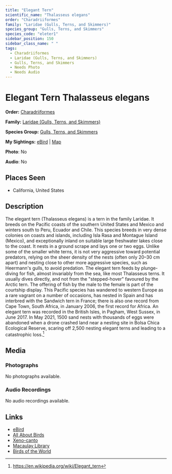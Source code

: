 ```yaml
---
title: "Elegant Tern"
scientific_name: "Thalasseus elegans"
order: "Charadriiformes"
family: "Laridae (Gulls, Terns, and Skimmers)"
species_group: "Gulls, Terns, and Skimmers"
species_code: "eleter1"
sidebar_position: 150
sidebar_class_name: " "
tags: 
  - Charadriiformes
  - Laridae (Gulls, Terns, and Skimmers)
  - Gulls, Terns, and Skimmers
  - Needs Photo
  - Needs Audio
---
```


# Elegant Tern <span className='sci_name'>Thalasseus elegans</span>

**Order:** [Charadriiformes](/tags/charadriiformes)

**Family:** [Laridae (Gulls, Terns, and Skimmers)](/tags/laridae-gulls-terns-and-skimmers)

**Species Group:** [Gulls, Terns, and Skimmers](/tags/gulls-terns-and-skimmers)

**My Sightings:** [eBird](https://ebird.org/lifelist?r=world&time=life&spp=eleter1) | [Map](/map?species_code=eleter1)

**Photo**: No 

**Audio**: No

## Places Seen

* California, United States

## Description
The elegant tern (Thalasseus elegans) is a tern in the family Laridae. It breeds on the Pacific coasts of the southern United States and Mexico and winters south to Peru, Ecuador and Chile.
This species breeds in very dense colonies on coasts and islands, including Isla Rasa and Montague Island (Mexico), and exceptionally inland on suitable large freshwater lakes close to the coast. It nests in a ground scrape and lays one or two eggs. Unlike some of the smaller white terns, it is not very aggressive toward potential predators, relying on the sheer density of the nests (often only 20–30 cm apart) and nesting close to other more aggressive species, such as Heermann's gulls, to avoid predation.
The elegant tern feeds by plunge-diving for fish, almost invariably from the sea, like most Thalasseus terns. It usually dives directly, and not from the "stepped-hover" favoured by the Arctic tern.  The offering of fish by the male to the female is part of the courtship display.
This Pacific species has wandered to western Europe as a rare vagrant on a number of occasions, has nested in Spain and has interbred with the Sandwich tern in France; there is also one record from Cape Town, South Africa, in January 2006, the first record for Africa. An elegant tern was recorded in the British Isles, in Pagham, West Sussex, in June 2017. In May 2021, 1500 sand nests with thousands of eggs were abandoned when a drone crashed land near a nesting site in Bolsa Chica Ecological Reserve, scaring off 2,500 nesting elegant terns and leading to a catastrophic loss.[^1]

[^1]: https://en.wikipedia.org/wiki/Elegant_tern

## Media
### Photographs
No photographs available.

### Audio Recordings
No audio recordings available.

## Links
* [eBird](https://ebird.org/species/eleter1) 
* [All About Birds](https://www.allaboutbirds.org/guide/eleter1) 
* [Xeno-canto](https://www.xeno-canto.org/species/thalasseus-elegans) 
* [Macaulay Library](https://search.macaulaylibrary.org/catalog?taxonCode=eleter1&sort=rating_rank_desc)
* [Birds of the World](https://birdsoftheworld.org/bow/species/eleter1)

